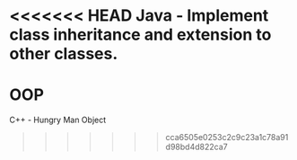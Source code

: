<<<<<<< HEAD
Java - Implement class inheritance and extension to other classes.
=======
# OOP

C++ - Hungry Man Object
>>>>>>> cca6505e0253c2c9c23a1c78a91d98bd4d822ca7
